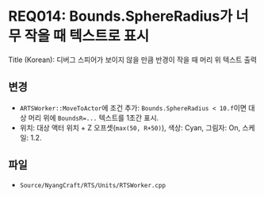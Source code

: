 # REQ014: Bounds.SphereRadius가 너무 작을 때 텍스트로 표시

Title (Korean): 디버그 스피어가 보이지 않을 만큼 반경이 작을 때 머리 위 텍스트 출력

## 변경
- `ARTSWorker::MoveToActor`에 조건 추가: `Bounds.SphereRadius < 10.f`이면 대상 머리 위에 `BoundsR=...` 텍스트를 1초간 표시.
- 위치: 대상 액터 위치 + Z 오프셋(`max(50, R+50)`), 색상: Cyan, 그림자: On, 스케일: 1.2.

## 파일
- `Source/NyangCraft/RTS/Units/RTSWorker.cpp`

